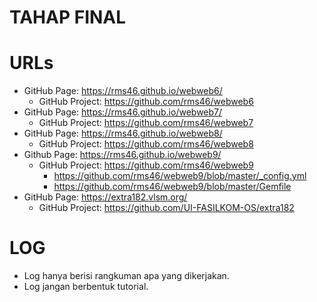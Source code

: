 TAHAP FINAL
===========

# URLs
- GitHub Page: https://rms46.github.io/webweb6/ 
  - GitHub Project: https://github.com/rms46/webweb6
- GitHub Page: https://rms46.github.io/webweb7/
  - GitHub Project: https://github.com/rms46/webweb7
- GitHub Page: https://rms46.github.io/webweb8/ 
  - GitHub Project: https://github.com/rms46/webweb8
- Github Page: https://rms46.github.io/webweb9/
  - GitHub Project: https://github.com/rms46/webweb9
    - https://github.com/rms46/webweb9/blob/master/_config.yml
    - https://github.com/rms46/webweb9/blob/master/Gemfile
- GitHub Page: https://extra182.vlsm.org/
  - GitHub Project: https://github.com/UI-FASILKOM-OS/extra182

# LOG
- Log hanya berisi rangkuman apa yang dikerjakan.
- Log jangan berbentuk tutorial.

